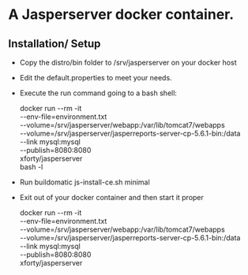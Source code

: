 

# A Jasperserver docker container.

## Installation/ Setup

* Copy the distro/bin folder to /srv/jasperserver on your docker host

* Edit the default.properties to meet your needs.

* Execute the run command going to a bash shell:

  docker run --rm -it \
    --env-file=environment.txt \
    --volume=/srv/jasperserver/webapp:/var/lib/tomcat7/webapps \
    --volume=/srv/jasperserver/jasperreports-server-cp-5.6.1-bin:/data \
    --link mysql:mysql \
    --publish=8080:8080 \
    xforty/jasperserver \
    bash -l



* Run buildomatic js-install-ce.sh minimal

* Exit out of your docker container and then start it proper

  docker run --rm -it \
    --env-file=environment.txt \
    --volume=/srv/jasperserver/webapp:/var/lib/tomcat7/webapps \
    --volume=/srv/jasperserver/jasperreports-server-cp-5.6.1-bin:/data \
    --link mysql:mysql \
    --publish=8080:8080 \
    xforty/jasperserver



